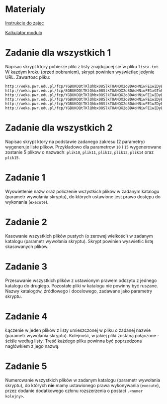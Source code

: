 # Materialy

[Instrukcje do zajec](http://www.zsk.ict.pwr.wroc.pl/zsk/repository/dydaktyka/so/instrukcje/bash.pdf)

[Kalkulator modulo](https://www.miniwebtool.com/modulo-calculator)

# Zadanie dla wszystkich 1

Napisac skrypt ktory pobierze pliki z listy znajdujacej sie w pliku `lista.txt`. W kazdym kroku (przed pobraniem), skrypt powinien wyswietlac jedynie URL. Zawartosc pliku:

```
http://weka.pwr.edu.pl/fcp/YGBUKOQtTKlQhbx08SlkTUANQX2o8DAoHNiwFE1wZDyEPG1gnBVcoFW8SBDRKTxMKRy0SODwBBAEIMQheCFVAORFCHzY/37/public/wizytowki/krzysztof_abramski.jpg
http://weka.pwr.edu.pl/fcp/8GBUKOQtTKlQhbx08SlkTUANQX2o8DAoHNiwFE1xGTnhPFRYqCl5tDXdAGHpEQVgQaxMDOCAEDgMdLA5fRE0cLA9EHzY/37/public/wizytowki/krzysztof_adamczyk.jpg
http://weka.pwr.edu.pl/fcp/YGBUKOQtTKlQhbx08SlkTUANQX2o8DAoHNiwFE1wZDyEPG1gnBVcoFW8SBDRKTxMKRy0SODwBBAEIMQheCFVAORFCHzY/37/public/wizytowki/pawel_bardowski.jpg
http://weka.pwr.edu.pl/fcp/YGBUKOQtTKlQhbx08SlkTUANQX2o8DAoHNiwFE1wZDyEPG1gnBVcoFW8SBDRKTxMKRy0SODwBBAEIMQheCFVAORFCHzY/37/public/wizytowki/mariusz_bartczak_2.jpg
http://weka.pwr.edu.pl/fcp/YGBUKOQtTKlQhbx08SlkTUANQX2o8DAoHNiwFE1wZDyEPG1gnBVcoFW8SBDRKTxMKRy0SODwBBAEIMQheCFVAORFCHzY/37/public/wizytowki/janusz_biernat_2.jpg
http://weka.pwr.edu.pl/fcp/YGBUKOQtTKlQhbx08SlkTUANQX2o8DAoHNiwFE1wZDyEPG1gnBVcoFW8SBDRKTxMKRy0SODwBBAEIMQheCFVAORFCHzY/37/public/wizytowki/rborowiec.jpg
```

# Zadanie dla wszystkich 2

Napisac skrypt ktory na podstawie zadanego zakresu (2 parametry) wygeneruje liste plikow. Przykladowo dla parametrow `10` i `15` wygenerowane zostanie 5 plikow o nazwach: `plik10`, `plik11`, `plik12`, `plik13`, `plik14` oraz `plik15`.

# Zadanie 1

Wyswietlenie nazw oraz policzenie wszystkich plików w zadanym katalogu (parametr wywołania skryptu), do których ustawione jest prawo dostępu do wykonania (`execute`).

# Zadanie 2

Kasowanie wszystkich plików pustych (o zerowej wielkości) w zadanym katalogu (parametr wywołania skryptu). Skrypt powinien wyswietlic listę skasowanych plików.

# Zadanie 3

Przesuwanie wszystkich plików z ustawionym prawem odczytu z jednego katalogu do drugiego. Pozostałe pliki w katalogu nie powinny być ruszane. Nazwy katalogów, źródłowego i docelowego, zadawane jako parametry skryptu.

# Zadanie 4

Łączenie w jeden plików z listy umieszczonej w pliku o zadanej nazwie (parametr wywołania skryptu). Kolejność, w jakiej pliki zostaną połączone - ściśle według listy. Treść każdego pliku powinna być poprzedzona nagłówkiem z jego nazwą.

# Zadanie 5

Numerowanie wszystkich plików w zadanym katalogu (parametr wywołania skryptu), do których **nie** mamy ustawionego prawa wykonywania (`execute`), przez dodanie dodatkowego członu rozszerzenia o postaci `.<numer kolejny>`.
